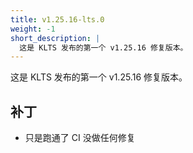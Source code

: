 ```yaml
---
title: v1.25.16-lts.0
weight: -1
short_description: |
  这是 KLTS 发布的第一个 v1.25.16 修复版本。
---
```


这是 KLTS 发布的第一个 v1.25.16 修复版本。

## 补丁

- 只是跑通了 CI 没做任何修复
